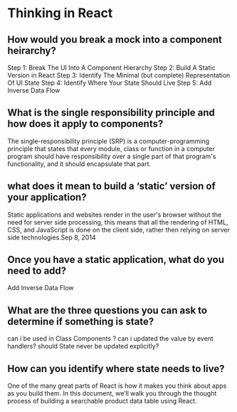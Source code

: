 # Thinking in React


## How would you break a mock into a component heirarchy?
Step 1: Break The UI Into A Component Hierarchy
Step 2: Build A Static Version in React
Step 3: Identify The Minimal (but complete) Representation Of UI State
Step 4: Identify Where Your State Should Live
Step 5: Add Inverse Data Flow
## What is the single responsibility principle and how does it apply to components?
The single-responsibility principle (SRP) is a computer-programming principle that states that every module, class or function in a computer program should have responsibility over a single part of that program's functionality, and it should encapsulate that part.

## what does it mean to build a ‘static’ version of your application?
Static applications and websites render in the user's browser without the need for server side processing, this means that all the rendering of HTML, CSS, and JavaScript is done on the client side, rather then relying on server side technologies.Sep 8, 2014

## Once you have a static application, what do you need to add?
Add Inverse Data Flow
## What are the three questions you can ask to determine if something is state?
can i  be used in Class Components ?
can i updated the value  by event handlers?
should State never be updated explicitly?
## How can you identify where state needs to live?
One of the many great parts of React is how it makes you think about apps as you build them. In this document, we’ll walk you through the thought process of building a searchable product data table using React.